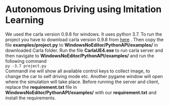 # Autonomous Driving using Imitation Learning
 
We used the carla version 0.9.8 for windows. It uses python 3.7. To run the project you have to download carla version 0.9.8 from [here](https://github.com/carla-simulator/carla/releases/tag/0.9.8/) .
Then copy the file **examples/project.py** to **WindowsNoEditor/PythonAPI/examples/** in downloaded Carla folder. Run the file **CarlaUE4.exe** to run carla server and then navigate to **WindowsNoEditor/PythonAPI/examples/** and run the following command<br />
`py -3.7 project.py` <br />
Commandl ine will show all available control keys to collect image, to change the car to self driving mode etc. Another pygame window will open where the simulation will take place. 
Before running the server and client, replace the **requirement.txt** file in **WindowsNoEditor/PythonAPI/examples/** with our **requirement.txt** and install the requirements.

